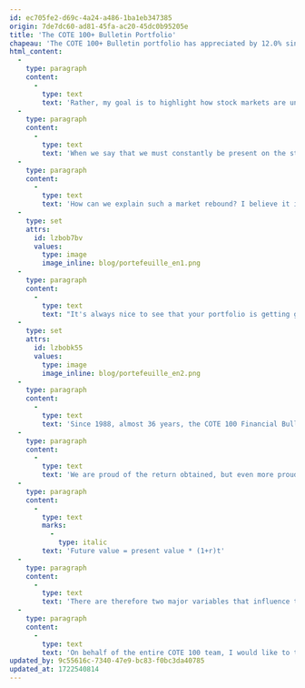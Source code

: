 ```yaml
---
id: ec705fe2-d69c-4a24-a486-1ba1eb347385
origin: 7de7dc60-ad81-45fa-ac20-45dc0b95205e
title: 'The COTE 100+ Bulletin Portfolio'
chapeau: 'The COTE 100+ Bulletin portfolio has appreciated by 12.0% since the start of 2023 (as of November 30). I am satisfied with this performance, although I know very well that a return over such a short period does not mean much.'
html_content:
  -
    type: paragraph
    content:
      -
        type: text
        text: 'Rather, my goal is to highlight how stock markets are unpredictable and portfolio returns can occur over short periods of time, often when least expected. Note, however, that as of September 30, the return that the portfolio had obtained since the start of 2023 was only 3.2%. Thus, the return for the last two months was 8.5%.'
  -
    type: paragraph
    content:
      -
        type: text
        text: 'When we say that we must constantly be present on the stock market, we have once again had a good example of this in recent weeks.'
  -
    type: paragraph
    content:
      -
        type: text
        text: 'How can we explain such a market rebound? I believe it is mainly attributable to the recent deceleration in the rate of inflation, which has resulted in a drop in interest rates over the last couple of months. Indeed, as the following graph illustrates, the interest rates on a 10-year US government bond went from nearly 5.0% in mid-October to nearly 4.23% now.'
  -
    type: set
    attrs:
      id: lzbob7bv
      values:
        type: image
        image_inline: blog/portefeuille_en1.png
  -
    type: paragraph
    content:
      -
        type: text
        text: "It's always nice to see that your portfolio is getting good returns over the course of a year. But for the long-term investor, what matters much more is its performance over a long period. Here is the performance of the COTE 100+ portfolio over the last five, 10, 20 and 35 years:"
  -
    type: set
    attrs:
      id: lzbobk55
      values:
        type: image
        image_inline: blog/portefeuille_en2.png
  -
    type: paragraph
    content:
      -
        type: text
        text: 'Since 1988, almost 36 years, the COTE 100 Financial Bulletin portfolio (a real portfolio which pays transaction commissions, but no management fees) has recorded a compound annual return of 11.45%. Thus, $100,000 invested at the beginning of 1988 would be worth more than $4.95 million today.'
  -
    type: paragraph
    content:
      -
        type: text
        text: 'We are proud of the return obtained, but even more proud of the 36-year period during which we obtained these returns. Here is the formula that allows you to calculate the future value of a portfolio:'
  -
    type: paragraph
    content:
      -
        type: text
        marks:
          -
            type: italic
        text: 'Future value = present value * (1+r)t'
  -
    type: paragraph
    content:
      -
        type: text
        text: 'There are therefore two major variables that influence the performance of a stock market investor: return (r) and time (t). In my opinion, it is possible to improve your returns by reducing costs (for example, by trading little), by improving the quality of your portfolio companies and by being opportunistic. However, I believe that every investor has greater control over the time factor (t), by being patient and remaining present in all circumstances on the stock market.'
  -
    type: paragraph
    content:
      -
        type: text
        text: 'On behalf of the entire COTE 100 team, I would like to take this opportunity to wish you Happy Holidays and a Happy New Year 2024.'
updated_by: 9c55616c-7340-47e9-bc83-f0bc3da40785
updated_at: 1722540814
---
```

